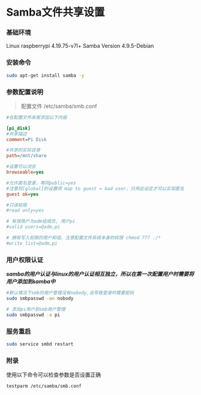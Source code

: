 # Samba文件共享设置
### 基础环境
Linux raspberrypi 4.19.75-v7l+
Samba Version 4.9.5-Debian

### 安装命令

``` sh
sudo apt-get install samba -y

```

### 参数配置说明

>配置文件 /etc/samba/smb.conf

``` ini
#在配置文件末尾添加以下内容

[pi_disk]
#共享描述
comment=Pi Disk

#共享的实际目录
path=/mnt/share

#设置可以浏览
browseable=yes

#允许匿名登录，等同public=yes
#注意将[global]的设置项 map to guest = bad user，只用此设定才可以实现匿名
guest ok=yes

#只读权限
#read only=yes

# 有效用户为adm组成员, 用户pi
#valid users=@adm,pi

# 拥有写入权限的用户和组，注意配置文件系统本身的权限 chmod 777 ./*
#write list=@adm,pi
```

### 用户权限认证

***samba的用户认证与linux的用户认证相互独立，所以在第一次配置用户时需要将用户添加到samba中***

``` sh
#默认情况下smb的用户管理没有nobody,会导致登录时需要密码
sudo smbpasswd -an nobody

# 添加pi用户到smb用户管理
sudo smbpasswd -a pi
```


### 服务重启

``` sh
sudo service smbd restart
```

### 附录
使用以下命令可以检查参数是否设置正确

``` sh
testparm /etc/samba/smb.conf
```